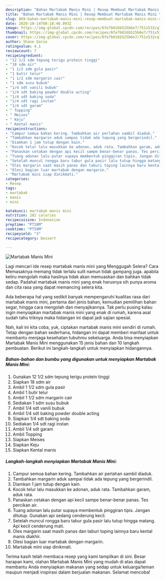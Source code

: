 ```yaml
---
description: "Bahan Martabak Manis Mini | Resep Membuat Martabak Manis Mini Yang Enak Banget"
title: "Bahan Martabak Manis Mini | Resep Membuat Martabak Manis Mini Yang Enak Banget"
slug: 869-bahan-martabak-manis-mini-resep-membuat-martabak-manis-mini-yang-enak-banget
date: 2020-10-14T00:18:46.093Z
image: https://img-global.cpcdn.com/recipes/6fe7b016b525b6e7/751x532cq70/martabak-manis-mini-foto-resep-utama.jpg
thumbnail: https://img-global.cpcdn.com/recipes/6fe7b016b525b6e7/751x532cq70/martabak-manis-mini-foto-resep-utama.jpg
cover: https://img-global.cpcdn.com/recipes/6fe7b016b525b6e7/751x532cq70/martabak-manis-mini-foto-resep-utama.jpg
author: Shane Garza
ratingvalue: 4.1
reviewcount: 7
recipeingredient:
- "12 1/2 sdm tepung terigu protein tinggi"
- "18 sdm air"
- "1 1/2 sdm gula pasir"
- "1 butir telur"
- "1 1/2 sdm margarin cair"
- "1 sdm susu bubuk"
- "1/4 sdt vanili bubuk"
- "1/4 sdt baking powder double acting"
- "1/4 sdt baking soda"
- "1/4 sdt ragi instan"
- "1/4 sdt garam"
- " Topping"
- " Meises"
- " Keju"
- " Kental manis"
recipeinstructions:
- "Campur semua bahan kering. Tambahkan air perlahan sambil diaduk."
- "Tambahkan margarin aduk sampai tidak ada tepung yang bergerindil."
- "Diamkan 1 jam tutup dengan kain."
- "Kocok telur lalu masukkan ke adonan, aduk rata. Tambahkan garam, aduk rata."
- "Panaskan cetakan dengan api kecil sampe benar-benar panas. Tes percikan air."
- "Tuang adonan lalu putar supaya membentuk pinggiran tipis. Jangan ditutup. Gunakan api sedang cenderung kecil."
- "Setelah muncul rongga baru tabur gula pasir lalu tutup hingga matang. Api kecil cenderung mati."
- "Oles margarin saat masih panas dan taburi toping lainnya baru kental manis diakhir."
- "Olesi bagian luar martabak dengan margarin."
- "Martabak mini siap dinikmati."
categories:
- Resep
tags:
- martabak
- manis
- mini

katakunci: martabak manis mini 
nutrition: 282 calories
recipecuisine: Indonesian
preptime: "PT18M"
cooktime: "PT59M"
recipeyield: "3"
recipecategory: Dessert

---
```



![Martabak Manis Mini](https://img-global.cpcdn.com/recipes/6fe7b016b525b6e7/751x532cq70/martabak-manis-mini-foto-resep-utama.jpg)

Lagi mencari ide resep martabak manis mini yang Menggugah Selera? Cara Memasaknya memang tidak terlalu sulit namun tidak gampang juga. apabila keliru mengolah maka hasilnya tidak akan memuaskan dan bahkan tidak sedap. Padahal martabak manis mini yang enak harusnya sih punya aroma dan cita rasa yang dapat memancing selera kita.

Ada beberapa hal yang sedikit banyak mempengaruhi kualitas rasa dari martabak manis mini, pertama dari jenis bahan, kemudian pemilihan bahan segar, hingga cara mengolah dan menyajikannya. Tak perlu pusing kalau ingin menyiapkan martabak manis mini yang enak di rumah, karena asal sudah tahu triknya maka hidangan ini dapat jadi sajian spesial.




Nah, kali ini kita coba, yuk, ciptakan martabak manis mini sendiri di rumah. Tetap dengan bahan sederhana, hidangan ini dapat memberi manfaat untuk membantu menjaga kesehatan tubuhmu sekeluarga. Anda bisa menyiapkan Martabak Manis Mini menggunakan 15 jenis bahan dan 10 langkah pembuatan. Berikut ini langkah-langkah untuk menyiapkan hidangannya.

<!--inarticleads1-->

##### Bahan-bahan dan bumbu yang digunakan untuk menyiapkan Martabak Manis Mini:

1. Gunakan 12 1/2 sdm tepung terigu protein tinggi
1. Siapkan 18 sdm air
1. Ambil 1 1/2 sdm gula pasir
1. Ambil 1 butir telur
1. Ambil 1 1/2 sdm margarin cair
1. Sediakan 1 sdm susu bubuk
1. Ambil 1/4 sdt vanili bubuk
1. Ambil 1/4 sdt baking powder double acting
1. Siapkan 1/4 sdt baking soda
1. Sediakan 1/4 sdt ragi instan
1. Ambil 1/4 sdt garam
1. Ambil  Topping
1. Siapkan  Meises
1. Siapkan  Keju
1. Siapkan  Kental manis




<!--inarticleads2-->

##### Langkah-langkah menyiapkan Martabak Manis Mini:

1. Campur semua bahan kering. Tambahkan air perlahan sambil diaduk.
1. Tambahkan margarin aduk sampai tidak ada tepung yang bergerindil.
1. Diamkan 1 jam tutup dengan kain.
1. Kocok telur lalu masukkan ke adonan, aduk rata. Tambahkan garam, aduk rata.
1. Panaskan cetakan dengan api kecil sampe benar-benar panas. Tes percikan air.
1. Tuang adonan lalu putar supaya membentuk pinggiran tipis. Jangan ditutup. Gunakan api sedang cenderung kecil.
1. Setelah muncul rongga baru tabur gula pasir lalu tutup hingga matang. Api kecil cenderung mati.
1. Oles margarin saat masih panas dan taburi toping lainnya baru kental manis diakhir.
1. Olesi bagian luar martabak dengan margarin.
1. Martabak mini siap dinikmati.




Terima kasih telah membaca resep yang kami tampilkan di sini. Besar harapan kami, olahan Martabak Manis Mini yang mudah di atas dapat membantu Anda menyiapkan makanan yang sedap untuk keluarga/teman maupun menjadi inspirasi dalam berjualan makanan. Selamat mencoba!
